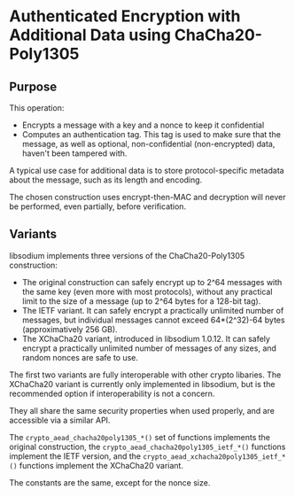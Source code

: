 # Authenticated Encryption with Additional Data using ChaCha20-Poly1305

## Purpose

This operation:

* Encrypts a message with a key and a nonce to keep it confidential
* Computes an authentication tag. This tag is used to make sure that the message, as well as optional, non-confidential (non-encrypted) data, haven't been tampered with.

A typical use case for additional data is to store protocol-specific metadata
about the message, such as its length and encoding.

The chosen construction uses encrypt-then-MAC and decryption will never be
performed, even partially, before verification.

## Variants

libsodium implements three versions of the ChaCha20-Poly1305 construction:

* The original construction can safely encrypt up to 2^64 messages with the same key (even more with most protocols), without any practical limit to the size of a message (up to 2^64 bytes for a 128-bit tag).
* The IETF variant. It can safely encrypt a practically unlimited number of messages, but individual messages cannot exceed 64\*(2^32)-64 bytes (approximatively 256 GB).
* The XChaCha20 variant, introduced in libsodium 1.0.12. It can safely encrypt a practically unlimited number of messages of any sizes, and random nonces are safe to use.

The first two variants are fully interoperable with other crypto libaries. The
XChaCha20 variant is currently only implemented in libsodium, but is the
recommended option if interoperability is not a concern.

They all share the same security properties when used properly, and are
accessible via a similar API.

The `crypto_aead_chacha20poly1305_*()` set of functions implements the original
construction, the `crypto_aead_chacha20poly1305_ietf_*()` functions implement
the IETF version, and the `crypto_aead_xchacha20poly1305_ietf_*()` functions
implement the XChaCha20 variant.

The constants are the same, except for the nonce size.
